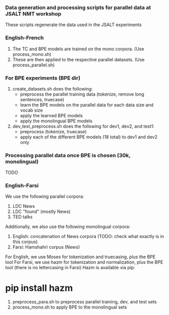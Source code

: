 ### Data generation and processing scripts for parallel data at JSALT NMT workshop

These scripts regenerate the data used in the JSALT experiments

### English-French

1. The TC and BPE models are trained on the mono corpora. (Use process_mono.sh)
2. These are then applied to the respective parallel datasets. (Use process_parallel.sh)

### For BPE experiments (BPE dir)
1. create_datasets.sh does the following:
	- preprocess the parallel training data (tokenize, remove long sentences, truecase)
	- learn the BPE models on the parallel data for each data size and vocab size
	- apply the learned BPE models
	- apply the monolingual BPE models
2. dev_test_preprocess.sh does the following for dev1, dev2, and test1:
	- preprocess (tokenize, truecase)
	- apply each of the different BPE models (18 total) to dev1 and dev2 only

### Processing parallel data once BPE is chosen (30k, monolingual)

TODO

### English-Farsi

We use the following parallel corpora:
1. LDC News
2. LDC "found" (mostly News)
3. TED talks

Additionally, we also use the following monolingual corpora:
1. English: concatenation of News corpora (TODO: check what exactly is in this corpus)
2. Farsi: Hamshahri corpus (News)

For English, we use Moses for tokenization and truecasing, plus the BPE tool
For Farsi, we use hazm for tokenization and normalization, plus the BPE tool (there is no lettercasing in Farsi)
Hazm is available via pip:

pip install hazm
=======
1. preprocess_para.sh to preprocess parallel training, dev, and test sets
2. process_mono.sh to apply BPE to the monolingual sets

